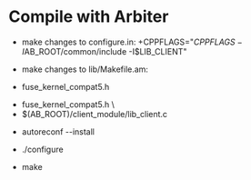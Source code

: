 Compile with Arbiter
===================

* make changes to configure.in:
+CPPFLAGS="$CPPFLAGS -I$AB_ROOT/common/include -I$LIB_CLIENT"

* make changes to lib/Makefile.am:
-   fuse_kernel_compat5.h
+   fuse_kernel_compat5.h \
+   $(AB_ROOT)/client_module/lib_client.c

* autoreconf --install

* ./configure

* make
